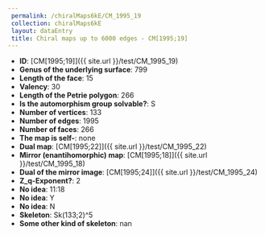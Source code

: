 ```yaml
--- 
 permalink: /chiralMaps6kE/CM_1995_19 
 collection: chiralMaps6kE
 layout: dataEntry
 title: Chiral maps up to 6000 edges - CM[1995;19]
---
```


- **ID**: [CM[1995;19]]({{ site.url }}/test/CM_1995_19)
- **Genus of the underlying surface**: 799
- **Length of the face**: 15
- **Valency**: 30
- **Length of the Petrie polygon**: 266
- **Is the automorphism group solvable?**: S
- **Number of vertices**: 133
- **Number of edges**: 1995
- **Number of faces**: 266
- **The map is self-**: none
- **Dual map**: [CM[1995;22]]({{ site.url }}/test/CM_1995_22)
- **Mirror (enantihomorphic) map**: [CM[1995;18]]({{ site.url }}/test/CM_1995_18)
- **Dual of the mirror image**: [CM[1995;24]]({{ site.url }}/test/CM_1995_24)
- **Z_q-Exponent?**: 2
- **No idea**:  11:18
- **No idea**: Y
- **No idea**: N
- **Skeleton**: Sk(133;2)^5
- **Some other kind of skeleton**: nan
